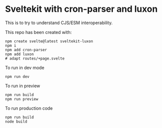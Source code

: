# Sveltekit with cron-parser and luxon

This is to try to understand CJS/ESM interoperability.

This repo has been created with:

```shell
npm create svelte@latest sveltekit-luxon
npm i
npm add cron-parser
npm add luxon
# adapt routes/+page.svelte
```

To run in dev mode

```shell
npm run dev
```

To run in preview 

```shell
npm run build
npm run preview
```

To run production code

```shell
npm run build
node build
```

